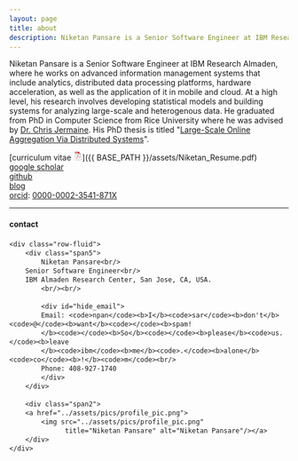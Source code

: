 ```yaml
---
layout: page
title: about
description: Niketan Pansare is a Senior Software Engineer at IBM Research Almaden.
---
```


Niketan Pansare is a Senior Software Engineer at IBM Research Almaden, 
where he works on advanced information management systems that include analytics, 
distributed data processing platforms, hardware acceleration, 
as well as the application of it in mobile and cloud. 
At a high level, his research involves developing statistical models and building systems 
for analyzing large-scale and heterogenous data. 
He graduated from PhD in Computer Science from Rice University where he was advised by [Dr. Chris Jermaine](http://www.cs.rice.edu/~cmj4/).
His PhD thesis is titled "[Large-Scale Online Aggregation Via Distributed Systems](https://drive.google.com/file/d/0B2FxQvYQhnAcOGowczZqajlYNVk/view?usp=sharing)".

[curriculum vitae ![CV as pdf](icons16/pdf-icon.png)]({{ BASE_PATH }}/assets/Niketan_Resume.pdf)<br/>
[google scholar](https://scholar.google.com/citations?user=mIKYkDgAAAAJ&hl=en)<br/>
[github](https://github.com/niketanpansare)<br/>
[blog](https://niketanblog.blogspot.com/) <br/>
[orcid](https://orcid.org): [0000-0002-3541-871X](https://orcid.org/0000-0002-3541-871X)

---

<div class="container">
<h4><a name="contact"></a>contact</h4>

    <div class="row-fluid">
        <div class="span5">
            Niketan Pansare<br/>
	    Senior Software Engineer<br/>
	    IBM Almaden Research Center, San Jose, CA, USA.
            <br/><br/>

            <div id="hide_email">
            Email: <code>npan</code><b>I</b><code>sar</code><b>don't</b><code>@</code><b>want</b><code></code><b>spam!
            </b><code></code><b>So</b><code></code><b>please</b><code>us.</code><b>leave
            </b><code>ibm</code><b>me</b><code>.</code><b>alone</b><code>co</code><b>!</b><code>m</code><br/>
            Phone: 408-927-1740
            </div>
        </div>

        <div class="span2">
        <a href="../assets/pics/profile_pic.png">
            <img src="../assets/pics/profile_pic.png"
                  title="Niketan Pansare" alt="Niketan Pansare"/></a>
        </div>
    </div>
</div>
